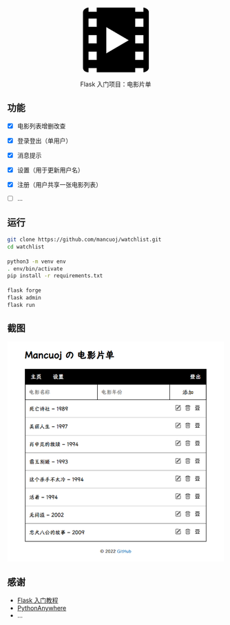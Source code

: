 <p align="center">
    <a href="https://mancuoj.pythonanywhere.com/" target="_blank">
        <img src="./assets/M.png" alt="logo" height="150"/>
    </a>
</p>

<p align="center">
Flask 入门项目：电影片单
</p>

## 功能

- [x]  电影列表增删改查
- [x]  登录登出（单用户）
- [x]  消息提示
- [x]  设置（用于更新用户名）
- [x]  注册（用户共享一张电影列表）
- [ ]  ...


## 运行

```sh
git clone https://github.com/mancuoj/watchlist.git
cd watchlist

python3 -m venv env
. env/bin/activate
pip install -r requirements.txt

flask forge
flask admin
flask run
```

## 截图

<p align="center">
    <a href="https://mancuoj.pythonanywhere.com/" target="_blank">
        <img src="./assets/sc1.png" alt="logo"/>
    </a>
</p>

## 感谢

- [Flask 入门教程](https://tutorial.helloflask.com/)
- [PythonAnywhere](https://www.pythonanywhere.com/)
- ...